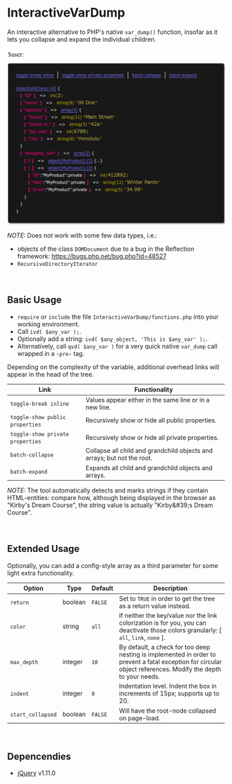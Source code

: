 
# InteractiveVarDump

An interactive alternative to PHP's native `var_dump()` function, insofar as it lets you collapse and expand the individual children.

![Example dump](example.png)

*NOTE:* Does not work with some few data types, i.e.:

- objects of the class `DOMDocument` due to a bug in the Reflection framework: https://bugs.php.net/bug.php?id=48527
- `RecursiveDirectoryIterator`


 　​

## Basic Usage

- `require` or `include` the file `InteractiveVarDump/functions.php` into your working environment.
- Call `ivd( $any_var );`.
- Optionally add a string: `ivd( $any_object, 'This is $any_var' );`.
- Alternatively, call `qvd( $any_var )` for a very quick native `var_dump` call wrapped in a `‹pre›` tag.

Depending on the complexity of the variable, additional overhead links will appear in the head of the tree.

Link | Functionality
---- | -------------
`toggle-break inline` | Values appear either in the same line or in a new line.
`toggle-show public  properties` | Recursively show or hide all public  properties.
`toggle-show private properties` | Recursively show or hide all private properties.
`batch-collapse` | Collapse all child and grandchild objects and arrays; but not the root.
`batch-expand` | Expands all child and grandchild objects and arrays.

*NOTE:* The tool automatically detects and marks strings if they contain HTML-entities: compare how, although being displayed in the browser as "Kirby's Dream Course", the string value is actually "Kirby\&#39;s Dream Course".


 　​

## Extended Usage

Optionally, you can add a config-style array as a third parameter for some light extra functionality.

Option | Type | Default | Description
------ | ---- | ------- | -----------
`return` | boolean | `FALSE` | Set to `TRUE` in order to get the tree as a return value instead.
`color` | string | `all` | If neither the key/value nor the link colorization is for you, you can deactivate those colors granularly: [ `all`, `link`, `none` ].
`max_depth` | integer | `10` | By default, a check for too deep nesting is implemented in order to prevent a fatal exception for circular object references. Modify the depth to your needs.
`indent` | integer | `0` | Indentation level. Indent the box in increments of 15px; supports up to 20.
`start_collapsed` | boolean | `FALSE` | Will have the root-node collapsed on page-load.


　​

## Depencendies

* [jQuery](https://github.com/jquery/jquery) v1.11.0

